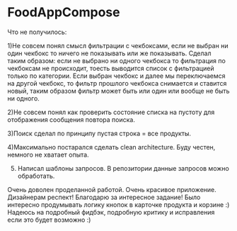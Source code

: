 # FoodAppCompose

Что не получилось:

1)Не совсем понял смысл фильтрации с чекбоксами, если не выбран ни один чекбокс то ничего не показывать или же показывать.
Сделал таким образом: если не выбрано ни одного чекбокса то фильтрация по чекбоксам не происходит, тоесть выводится список с фильтрацией только по категории.
Если выбран чекбокс и далее мы переключаемся на другой чекбокс, то фильтр прошлого чекбокса снимается и ставится новый, таким образом фильтр может быть или один или вообще не быть ни одного.

2)Не совсем понял как проверить состояние списка на пустоту для отображения сообщения повтора поиска.

3)Поиск сделал по принципу пустая строка = все продукты.

4)Максимально постарался сделать clean architecture. Буду честен, немного не хватает опыта.

5) Написал шаблоны запросов. В репозитории данные запросов можно обработать.

Очень доволен проделанной работой. Очень красивое приложение. Дизайнерам респект! Благодарю за интересное задание! Было интересно продумывать логику кнопок в карточке продукта и корзине :)
Надеюсь на подробный фидбэк, подробную критику и исправления если это будет возможно :) 
